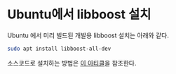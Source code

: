 # Ubuntu에서 libboost 설치

Ubuntu 에서 미리 빌드된 개발용 libboost 설치는 아래와 같다.

```sh
sudo apt install libboost-all-dev
```

소스코드로 설치하는 방법은 [이 아티클](https://www.boost.org/doc/libs/1_57_0/more/getting_started/unix-variants.html)을 참조한다.
